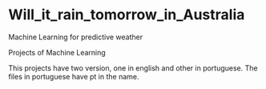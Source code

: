 # Will_it_rain_tomorrow_in_Australia
Machine Learning for predictive weather

Projects of Machine Learning

This projects have two version, one in english and other in portuguese. The files in portuguese have pt in the name.
